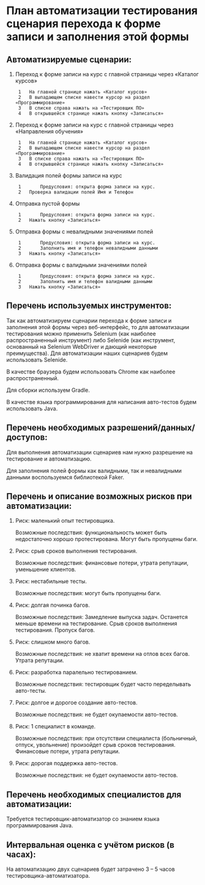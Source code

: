 # План автоматизации тестирования сценария перехода к форме записи и заполнения этой формы

## Автоматизируемые сценарии:
1. Переход к форме записи на курс с главной страницы через «Каталог курсов»

        1	На главной странице нажать «Каталог курсов»
        2	В выпадающем списке навести курсор на раздел «Программирование»
        3	В списке справа нажать на «Тестировщик ПО»
        4	В открывшейся странице нажать кнопку «Записаться»

2. Переход к форме записи на курс с главной страницы через «Направления обучения»

        1	На главной странице нажать «Каталог курсов»
        2	В выпадающем списке навести курсор на раздел «Программирование»
        3	В списке справа нажать на «Тестировщик ПО»
        4	В открывшейся странице нажать кнопку «Записаться»
        
3. Валидация полей формы записи на курс
        
        1       Предусловия: открыта форма записи на курс.
        2	Проверка валидации полей Имя и Телефон
        
4. Отправка пустой формы

        1       Предусловия: открыта форма записи на курс.
        2	Нажать кнопку «Записаться»
        
5. Отправка формы с невалидными значениями полей

        1       Предусловия: открыта форма записи на курс.
        2       Заполнить имя и телефон невалидными данными
        3	Нажать кнопку «Записаться»
        
6. Отправка формы с валидными значениями полей

        1       Предусловия: открыта форма записи на курс.
        2       Заполнить имя и телефон валидными данными
        3	Нажать кнопку «Записаться»

## Перечень используемых инструментов:
Так как автоматизируем сценарии перехода к форме записи и заполнения этой формы через веб-интерфейс, то для автоматизации тестирования можно применить Selenium (как наиболее распространенный инструмент) либо Selenide (как инструмент, основанный на Selenium WebDriver и дающий некоторые преимущества). Для автоматизации наших сценариев будем использовать Selenide.

В качестве браузера будем использовать Chrome как наиболее распространенный.

Для сборки используем Gradle.

В качестве языка программирования для написания авто-тестов будем использовать Java.

## Перечень необходимых разрешений/данных/доступов:
Для выполнения автоматизации сценариев нам нужно разрешение на тестирование и автоматизацию.

Для заполнения полей формы как валидными, так и невалидными данными воспользуемся библиотекой Faker.

## Перечень и описание возможных рисков при автоматизации:

1. Риск: маленький опыт тестировщика.

   Возможные последствия: функциональность может быть недостаточно хорошо протестирована. Могут быть пропущены баги.
   
2. Риск: срыв сроков выполнения тестирования.

   Возможные последствия: финансовые потери, утрата репутации, уменьшение клиентов.
   
3. Риск: нестабильные тесты.

   Возможные последствия: могут быть пропущены баги.
   
4. Риск: долгая починка багов.

   Возможные последствия: Замедление выпуска задач. Останется меньше времени на тестирование. Срыв сроков выполнения тестирования. Пропуск багов.
   
5. Риск: слишком много багов.

   Возможные последствия: не хватит времени на отлов всех багов. Утрата репутации.
   
6. Риск: разработка паралельно тестированием.

   Возможные последствия: тестировщик будет часто переделывать авто-тесты.
   
7. Риск: долгое и дорогое создание авто-тестов.

   Возможные последствия: не будет окупаемости авто-тестов.

8. Риск: 1 специалист в команде.

   Возможные последствия: при отсутствии специалиста (больничный, отпуск, увольнение) произойдет срыв сроков тестирования. Финансовые потери, утрата репутации.
   
9. Риск: дорогая поддержка авто-тестов. 

   Возможные последствия: не будет окупаемости авто-тестов.

## Перечень необходимых специалистов для автоматизации:

Требуется тестировщик-автоматизатор со знанием языка программирования Java.

## Интервальная оценка с учётом рисков (в часах):

На автоматизацию двух сценариев будет затрачено 3 – 5 часов тестировщика-автоматизатора.

